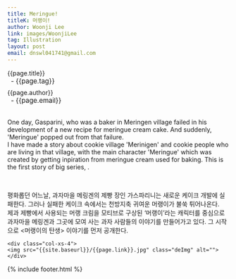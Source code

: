 ```yaml
---
title: Meringue!
titleK: 머랭이!
author: Woonji Lee
link: images/WoonjiLee
tag: Illustration
layout: post
email: dnswl041741@gmail.com
---	
```


<div class="container">

<div class="deDep">
{{page.title}}<br>
<p style="font-size:15px; margin:0px; padding:0px 0px 0px 8px; margin:0px 0px 8px 0px;">- {{page.tag}}</p>
{{page.author}}<br>
<p style="font-size:15px; margin:0px; padding:0px 0px 0px 8px;">- {{page.email}}</p>
</div>

<br>

<div class="det lato">



One day, Gasparini, who was a baker in Meringen village failed in his development of a new recipe for meringue cream cake. And suddenly, 'Meringue' popped out from that failure.
<br>
I have made a story about cookie village 'Merinigen' and cookie people who are living in that village, with the main character 'Meringue' which was created by getting inpiration from meringue cream used for baking. This is the first story of big series, <Birth of Meringue>.



</div>

<br>

<div class="noto">

평화롭던 어느날,  과자마을 메링겐의 제빵 장인 가스파리니는 새로운 케이크 개발에 실패한다. 그러나 실패한 케이크 속에서는 천방지축 귀여운 머랭이가 불쑥 튀어나온다.
<br>
제과 제빵에서 사용되는 머랭 크림을 모티브로 구상된 ‘머랭이’라는 캐릭터를 중심으로 과자마을 메링겐과 그곳에 모여 사는 과자 사람들의 이야기를 만들어가고 있다. 그 시작으로 <머랭이의 탄생> 이야기를 먼저 공개한다.


</div>

<div class="row" class="imgcolor">
	
	<div class="col-xs-4">
	<img src="{{site.baseurl}}/{{page.link}}.jpg" class="deImg" alt=""></div>
	
</div>

	

</div> 

{% include footer.html %}